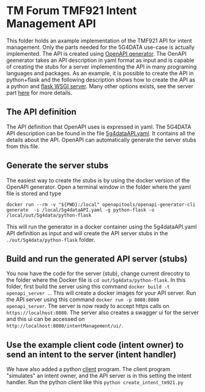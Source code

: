 # TM Forum TMF921 Intent Management API
This folder holds an axample implementation of the TMF921 API for intent management. Only the parts needed for the 5G4DATA use-case is actually implemented. The API is created using [OpenAPI generator](https://openapi-generator.tech/). The OenAPI geenerator takes an API description in yaml format as input and is capable of creating the stubs for a server implementing the API in many programing languages and packages. As an example, it is possible to create the API in python+flask and the following description shows how to create the API as a python and [flask WSGI server](https://flask.palletsprojects.com/en/stable/). Many other options exists, see the server part [here](https://openapi-generator.tech/docs/generators) for more details.

## The API definition
The API definition that OpenAPI uses is expressed in yaml. The 5G4DATA API description can be found in the file [5g4dataAPI.yaml](5g4dataAPI.yaml). It contains all the details about the API. OpenAPI can automatically generate the server stubs from this file.

## Generate the server stubs
The easiest way to create the stubs is by using the docker version of the OpenAPI generator. Open a terminal window in the folder where the yaml file is stored and type

 ```
 docker run --rm -v "${PWD}:/local" openapitools/openapi-generator-cli generate  -i /local/5g4dataAPI.yaml -g python-flask -o /local/out/5g4data/python-flask
 ```
 This will run the generator in a docker container using the 5g4dataAPI.yaml API definition as input and will create the API server stubs in the ```./out/5g4data/python-flask``` folder.

 ## Build and run the generated API server (stubs)
 You now have the code for the server (stub), change current direcotry to the folder where the Docker file is ```cd out/5g4data/python-flask```. In this folder, first build the server using this command ```docker build -t openapi_server .```. This will create a docker images for your API server. Run the API server using this command ```docker run -p 8080:8080 openapi_server```. The server is now ready to accept https calls on ```https://localhost:8080```. The server also creates a swagger ui for the server and this ui can be accessed on ```http://localhost:8080/intentManagement/ui/```.

 ## Use the example client code (intent owner) to send an intent to the server (intent handler)
We have also added a python [client](../CreateIntent/create_intent_tm921.py) program. The client program "simulates" an intent owner, and the API server is in this setting the intent handler. Run the python client like this ```python create_intent_tm921.py```
 

